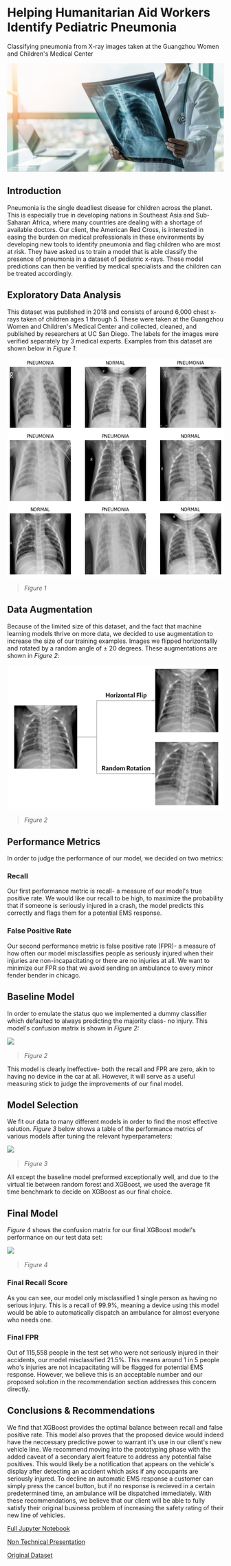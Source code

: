 # Helping Humanitarian Aid Workers Identify Pediatric Pneumonia


Classifying pneumonia from X-ray images taken at the Guangzhou Women and Children's Medical Center


![](./images/image1.jpeg)


## **Introduction**


Pneumonia is the single deadliest disease for children across the planet. This is especially true in developing nations in Southeast Asia and Sub-Saharan Africa, where many countries are dealing with a shortage of available doctors. Our client, the American Red Cross, is interested in easing the burden on medical professionals in these environments by developing new tools to identify pneumonia and flag children who are most at risk. They have asked us to train a model that is able classify the presence of pneumonia in a dataset of pediatric x-rays. These model predictions can then be verified by medical specialists and the children can be treated accordingly. 


## **Exploratory Data Analysis**


This dataset was published in 2018 and consists of around 6,000 chest x-rays taken of children ages 1 through 5. These were taken at the Guangzhou Women and Children's Medical Center and collected, cleaned, and published by researchers at UC San Diego. The labels for the images were verified separately by 3 medical experts. Examples from this dataset are shown below in *Figure 1*:


![](./images/image2.png)


> *Figure 1*


## **Data Augmentation**


Because of the limited size of this dataset, and the fact that machine learning models thrive on more data, we decided to use augmentation to increase the size of our training examples. Images we flipped horizontallly and rotated by a random angle of ± 20 degrees. These augmentations are shown in *Figure 2*:


![](./images/image3.png)


> *Figure 2*


## **Performance Metrics**


In order to judge the performance of our model, we decided on two metrics:


### **Recall**

Our first performance metric is recall- a measure of our model's true positive rate. We would like our recall to be high, to maximize the probability that if someone is seriously injured in a crash, the model predicts this correctly and flags them for a potential EMS response.

### **False Positive Rate**

Our second performance metric is false positive rate (FPR)- a measure of how often our model misclassifies people as seriously injured when their injuries are non-incapacitating or there are no injuries at all. We want to minimize our FPR so that we avoid sending an ambulance to every minor fender bender in chicago.




## **Baseline Model**

In order to emulate the status quo we implemented a dummy classifier which defaulted to always predicting the majority class- no injury. This model's confusion matrix is shown in *Figure 2:*

![](./images//media/image3.png)  




> *Figure 2*

This model is clearly ineffective- both the recall and FPR are zero, akin to having no device in the car at all. However, it will serve as a useful measuring stick to judge the improvements of our final model. 

## **Model Selection**

We fit our data to many different models in order to find the most effective solution. *Figure 3* below shows a table of the performance metrics of various models after tuning the relevant hyperparameters:

![](./images//media/image4.png)

> *Figure 3*

All except the baseline model preformed exceptionally well, and due to the virtual tie between random forest and XGBoost, we used the average fit time benchmark to decide on XGBoost as our final choice. 

## **Final Model**

*Figure 4* shows the confusion matrix for our final XGBoost model's performance on our test data set:

![](./images//media/image5.png)

> *Figure 4*

### **Final Recall Score**

As you can see, our model only misclassified 1 single person as having no serious injury. This is a recall of 99.9%, meaning a device using this model would be able to automatically dispatch an ambulance for almost everyone who needs one. 

### **Final FPR**

Out of 115,558 people in the test set who were not seriously injured in their accidents, our model misclassified 21.5%. This means around 1 in 5 people who's injuries are not incapacitating will be flagged for potential EMS response. However, we believe this is an acceptable number and our proposed solution in the recommendation section addresses this concern directly. 


## **Conclusions & Recommendations**

We find that XGBoost provides the optimal balance between recall and false positive rate. This model also proves that the proposed device would indeed have the neccessary predictive power to warrant it's use in our client's new vehicle line. We recommend moving into the prototyping phase with the added caveat of a secondary alert feature to address any potential false positives. This would likely be a notification that appears on the vehicle's display after detecting an accident which asks if any occupants are seriously injured. To decline an automatic EMS response a customer can simply press the cancel button, but if no response is recieved in a certain predetermined time, an ambulance will be dispatched immediately. With these recommendations, we believe that our client will be able to fully satisfy their original business problem of increasing the safety rating of their new line of vehicles.

[Full Jupyter Notebook](https://github.com/ClayHunn/Phase3Project/blob/main/Final.ipynb)  

[Non Technical Presentation](https://github.com/ClayHunn/Phase3Project/blob/main/NonTechnicalPresentation.pdf)  

[Original Dataset](https://data.cityofchicago.org/Transportation/Traffic-Crashes-Crashes/85ca-t3if)

